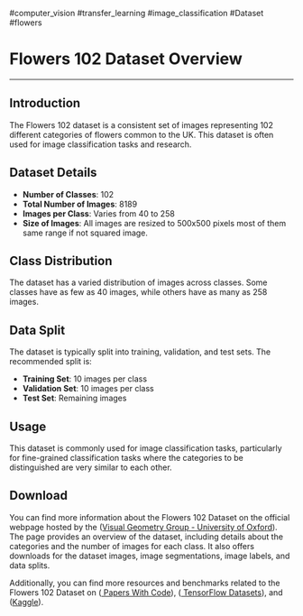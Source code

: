 #computer_vision #transfer_learning #image_classification #Dataset #flowers
# Flowers 102 Dataset Overview
---
## Introduction

The Flowers 102 dataset is a consistent set of images representing 102 different categories of flowers common to the UK. This dataset is often used for image classification tasks and research.

## Dataset Details

- **Number of Classes**: 102
- **Total Number of Images**: 8189
- **Images per Class**: Varies from 40 to 258
- **Size of Images**: All images are resized to 500x500 pixels most of them same range if not squared image.

## Class Distribution

The dataset has a varied distribution of images across classes. Some classes have as few as 40 images, while others have as many as 258 images.

## Data Split

The dataset is typically split into training, validation, and test sets. The recommended split is:

- **Training Set**: 10 images per class
- **Validation Set**: 10 images per class
- **Test Set**: Remaining images

## Usage

This dataset is commonly used for image classification tasks, particularly for fine-grained classification tasks where the categories to be distinguished are very similar to each other.

## Download

You can find more information about the Flowers 102 Dataset on the official webpage hosted by the ([Visual Geometry Group - University of Oxford](https://www.robots.ox.ac.uk/~vgg/data/flowers/102/)). The page provides an overview of the dataset, including details about the categories and the number of images for each class. It also offers downloads for the dataset images, image segmentations, image labels, and data splits.

Additionally, you can find more resources and benchmarks related to the Flowers 102 Dataset on 
([ Papers With Code](https://paperswithcode.com/dataset/oxford-102-flower)),  ([ TensorFlow Datasets](https://www.tensorflow.org/datasets/catalog/oxford_flowers102)), and ([Kaggle](https://www.kaggle.com/datasets/lenine/flower-102diffspecies-dataset)).

